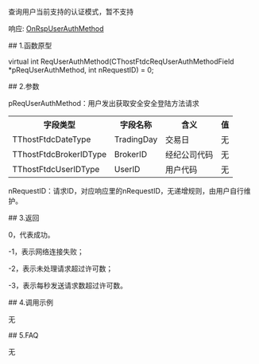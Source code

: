 <p>查询用户当前支持的认证模式，暂不支持</p>
<p>响应: <a href="../../CTHOSTFTDCTRADERAPI/ONRSPUSERAUTHMETHOD/">OnRspUserAuthMethod</a></p>
<span class="anchor" id="b7d68cb1-fce5-4141-a6a9-d794eaf3a8cc"></span>
## 1.函数原型
<p>virtual int ReqUserAuthMethod(CThostFtdcReqUserAuthMethodField *pReqUserAuthMethod, int nRequestID) = 0;</p>
<span class="anchor" id="81cba318-f018-42e0-864f-59db64b36806"></span>
## 2.参数
<p>pReqUserAuthMethod：用户发出获取安全安全登陆方法请求</p>
<table><tr><th style="TEXT-ALIGN: center;">字段类型</th><th style="TEXT-ALIGN: center;">字段名称</th><th style="TEXT-ALIGN: center;">含义</th><th style="TEXT-ALIGN: center;">值</th></tr><tr><td style="TEXT-ALIGN: left;">TThostFtdcDateType</td>
<td style="TEXT-ALIGN: left;">TradingDay</td>
<td style="TEXT-ALIGN: left;">交易日</td>
<td style="TEXT-ALIGN: left;">无</td>
</tr>
<tr><td style="TEXT-ALIGN: left;">TThostFtdcBrokerIDType</td>
<td style="TEXT-ALIGN: left;">BrokerID</td>
<td style="TEXT-ALIGN: left;">经纪公司代码</td>
<td style="TEXT-ALIGN: left;">无</td>
</tr>
<tr><td style="TEXT-ALIGN: left;">TThostFtdcUserIDType</td>
<td style="TEXT-ALIGN: left;">UserID</td>
<td style="TEXT-ALIGN: left;">用户代码</td>
<td style="TEXT-ALIGN: left;">无</td>
</tr>
</table>
<p>nRequestID：请求ID，对应响应里的nRequestID，无递增规则，由用户自行维护。</p>
<span class="anchor" id="22f0f76c-6e4d-4628-9e24-d7072941eeb2"></span>
## 3.返回
<p>0，代表成功。</p>
<p>-1，表示网络连接失败；</p>
<p>-2，表示未处理请求超过许可数；</p>
<p>-3，表示每秒发送请求数超过许可数。</p>
<span class="anchor" id="2de94574-8607-4f76-a072-9edc74ad4626"></span>
## 4.调用示例
<p>无</p>
<span class="anchor" id="718821f2-eb7f-427b-a21e-575382728874"></span>
## 5.FAQ
<p>无</p>

